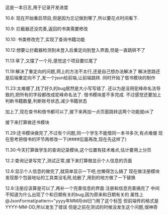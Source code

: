 这是一本日志,用于记录开发进度

10.8: 现在开始重启项目,但是因为忘记做到哪了,所以要花点时间看下.

10.9: 拦截器还没完善,返回的书类需要修改

10.10: 书类修改完了,实现了查询书籍功能

10.12:想要让拦截器检测到未登入后重定向到登入界面,但是一直跳转不了

11.13:草了,又摆了一个月,感觉这个项目要烂尾了

11.19:解决了重定向的问题,网上的方法不太行,还是自己想办法解决了
解决思路还是后端重定向不了,发一个json给前端,让前端跳转.
同时开始了借书模块的制作

11.23:太难绷了,找了好久的bug居然是大小写写错了.
还以为是没用驼峰命名法导致的,把所有的字段都改成驼峰命名法了.
借书模块差不多完成.
不过感觉还要加上判断书籍数量,判断账号状态,减少书籍状态

加上了,现在查书和借书都可以了,接下来再加一点页面跳转这两个功能就ok了

接下来打算做还书模块


11.29:还书模块做完了,不过有个问题,同一个学生不能借同一本书多次,有点难绷
现在思考把借书的环节再修改一下(####后面再改,现在先这样了)

11.30:今天打算做学生的查询记录模块,这个位置有技术难点,估计要用上分页

12.2:查询记录写完了,测试正常,接下来打算做显示个人信息的页面

12.6:显示个人信息的做完了,就简单显示一下吧,也懒得怎么搞了
现在做注册模块
发现那个包装地址的工具类没毛用,给删了,用到的地方做了一下替换

12.8:注册应该算是可以了,再补一个完善信息的界面
注册和信息完善搞完了
中间不知道为什么出现了个和日期有关的bug,因为原来和日期有关的
属性上 @JsonFormat(pattern="yyyy年MM月dd日")用了这个标签
但前端传的格式是YYYY-MM-DD,所以发生了错误
但是之前在测试的时候没发生这个问题,很神奇